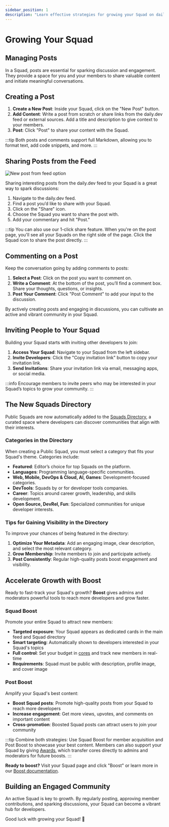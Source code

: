 ```yaml
---
sidebar_position: 1
description: "Learn effective strategies for growing your Squad on daily.dev, including post management, inviting members, and transitioning to Public status."
---
```


# Growing Your Squad

## Managing Posts

In a Squad, posts are essential for sparking discussion and engagement. They provide a space for you and your members to share valuable content and initiate meaningful conversations.

## Creating a Post

1. **Create a New Post**: Inside your Squad, click on the "New Post" button.
2. **Add Content**: Write a post from scratch or share links from the daily.dev feed or external sources. Add a title and description to give context to your members.
3. **Post**: Click "Post" to share your content with the Squad.

:::tip
Both posts and comments support full Markdown, allowing you to format text, add code snippets, and more.
:::

## Sharing Posts from the Feed

![New post from feed option](https://daily-now-res.cloudinary.com/image/upload/v1690470252/docs/Update%20July%202023/Post_to_Squads_from_your_feed_.png)

Sharing interesting posts from the daily.dev feed to your Squad is a great way to spark discussions:

1. Navigate to the daily.dev feed.
2. Find a post you’d like to share with your Squad.
3. Click on the "Share" icon.
4. Choose the Squad you want to share the post with.
5. Add your commentary and hit "Post."

:::tip 
You can also use our 1-click share feature. When you're on the post page, you'll see all your Squads on the right side of the page. Click the Squad icon to share the post directly.
:::

## Commenting on a Post

Keep the conversation going by adding comments to posts:

1. **Select a Post**: Click on the post you want to comment on.
2. **Write a Comment**: At the bottom of the post, you’ll find a comment box. Share your thoughts, questions, or insights.
3. **Post Your Comment**: Click "Post Comment" to add your input to the discussion.

By actively creating posts and engaging in discussions, you can cultivate an active and vibrant community in your Squad.

## Inviting People to Your Squad

Building your Squad starts with inviting other developers to join:

1. **Access Your Squad**: Navigate to your Squad from the left sidebar.
2. **Invite Developers**: Click the "Copy invitation link" button to copy your invitation link.
3. **Send Invitations**: Share your invitation link via email, messaging apps, or social media.

:::info
Encourage members to invite peers who may be interested in your Squad’s topics to grow your community.
:::

## The New Squads Directory

Public Squads are now automatically added to the [Squads Directory](https://app.daily.dev/squads), a curated space where developers can discover communities that align with their interests.  

### Categories in the Directory

When creating a Public Squad, you must select a category that fits your Squad's theme. Categories include:  
- **Featured**: Editor’s choice for top Squads on the platform.  
- **Languages**: Programming language-specific communities.  
- **Web, Mobile, DevOps & Cloud, AI, Games**: Development-focused categories.  
- **DevTools**: Squads by or for developer tools companies.  
- **Career**: Topics around career growth, leadership, and skills development.  
- **Open Source, DevRel, Fun**: Specialized communities for unique developer interests.

### Tips for Gaining Visibility in the Directory

To improve your chances of being featured in the directory:  
1. **Optimize Your Metadata**: Add an engaging image, clear description, and select the most relevant category.  
2. **Grow Membership**: Invite members to join and participate actively.  
3. **Post Consistently**: Regular high-quality posts boost engagement and visibility.  

## Accelerate Growth with Boost

Ready to fast-track your Squad's growth? **Boost** gives admins and moderators powerful tools to reach more developers and grow faster.

### Squad Boost
Promote your entire Squad to attract new members:
- **Targeted exposure**: Your Squad appears as dedicated cards in the main feed and Squad directory
- **Smart targeting**: Automatically shown to developers interested in your Squad's topics
- **Full control**: Set your budget in [cores](/docs/monetization/cores) and track new members in real-time
- **Requirements**: Squad must be public with description, profile image, and cover image

### Post Boost  
Amplify your Squad's best content:
- **Boost Squad posts**: Promote high-quality posts from your Squad to reach more developers
- **Increase engagement**: Get more views, upvotes, and comments on important content
- **Cross-promotion**: Boosted Squad posts can attract users to join your community

:::tip
Combine both strategies: Use Squad Boost for member acquisition and Post Boost to showcase your best content. Members can also support your Squad by giving [Awards](/docs/monetization/cores#awards), which transfer cores directly to admins and moderators for future boosts.
:::

**Ready to boost?** Visit your Squad page and click "Boost" or learn more in our [Boost documentation](/docs/monetization/boost).

## Building an Engaged Community

An active Squad is key to growth. By regularly posting, approving member contributions, and sparking discussions, your Squad can become a vibrant hub for developers.

Good luck with growing your Squad! 🚀